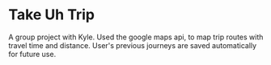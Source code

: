 # Take Uh Trip

A group project with Kyle.
Used the google maps api, to map trip routes with travel time and distance.
User's previous journeys are saved automatically for future use.
